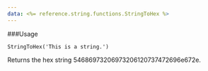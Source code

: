```yaml
---
data: <%= reference.string.functions.StringToHex %>
---
```

###Usage
```
StringToHex('This is a string.')
```
Returns the hex string 54686973206973206120737472696e672e.